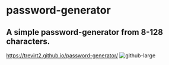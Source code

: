# password-generator
## A simple password-generator from 8-128 characters.
https://trevirt2.github.io/password-generator/
![github-large](<https://user-images.githubusercontent.com/61095343/78513784-9a2ff500-7773-11ea-9ddf-f4c7cfb65003.png>)
